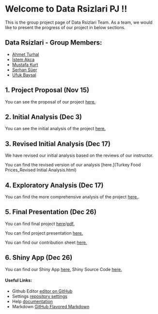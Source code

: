 # **Welcome to Data Rsizlari PJ !!**

This is the group project page of Data Rsizlari Team. As a team, we would like to present the progress of our project in below sections. 

## **Data Rsizlari** - Group Members: 
- [Ahmet Turhal](https://mef-bda503.github.io/pj18-aturhal/)
- [İstem Akca](https://mef-bda503.github.io/pj18-istema/)
- [Mustafa Kurt](https://mef-bda503.github.io/pj18-mustaa8/)
- [Serhan Süer](https://mef-bda503.github.io/pj18-SerhanSuer/)
- [Ufuk Baysal](https://mef-bda503.github.io/pj18-baysalu/)


## 1. Project Proposal (Nov 15)
You can see the proposal of our project [here.](project_proposal.html)

## 2. Initial Analysis (Dec 3)
You can see the initial analysis of the project [here.](Summary_of_Food_Prices_for_Turkey.html)

## 3. Revised Initial Analysis (Dec 17)
We have revised our initial analysis based on the reviews of our instructor. 

You can find the revised version of our analysis [here.](Turkey Food Prices_Revised Initial Analysis.html)

## 4. Exploratory Analysis (Dec 17)
You can find the more comprehensive analysis of the project [here.](Turkey_Food_Prices_Exploratory_Analysis.html).

## 5. Final Presentation (Dec 26)
You can find final project [here](Turkey_Food_Prices_Final_Project.html)/[pdf.](https://github.com/MEF-BDA503/gpj18-data-r-sizlari/blob/master/Turkey_Food_Prices_Final_Project.pdf)

You can find project presentation [here.]()

You can find our contribution sheet [here.](https://github.com/MEF-BDA503/gpj18-data-r-sizlari/blob/master/Project%20Contribution%20Sheet.pdf)

## 6. Shiny App (Dec 26)
You can find our Shiny App [here.](https://serhans.shinyapps.io/price/)
Shiny Source Code [here.](shiny_final.R)



#### Useful Links:
- Github Editor [editor on GitHub](https://github.com/MEF-BDA503/gpj18-data-r-sizlari/edit/master/index.md)
- Settings [repository settings](https://github.com/MEF-BDA503/gpj18-data-r-sizlari/settings)
- Help [documentation](https://help.github.com/categories/github-pages-basics/)
- Markdown [GitHub Flavored Markdown](https://guides.github.com/features/mastering-markdown/)

